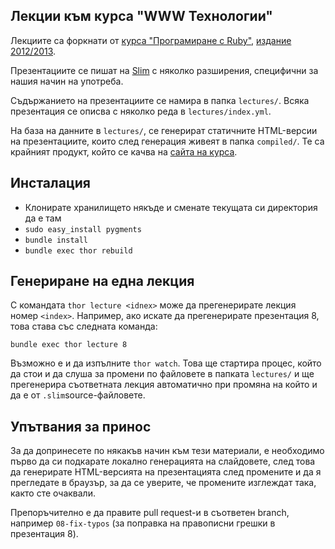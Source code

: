 ## Лекции към курса "WWW Технологии"

Лекциите са форкнати от [курса "Програмиране с Ruby"](http://fmi.ruby.bg), [издание 2012/2013](http://2012.fmi.ruby.bg).

Презентациите се пишат на [Slim](http://slim-lang.com/) с няколко разширения, специфични за нашия начин на употреба.

Съдържанието на презентациите се намира в папка `lectures/`. Всяка презентация се описва с няколко реда в `lectures/index.yml`.

На база на данните в `lectures/`, се генерират статичните HTML-версии на презентациите, които след генерация живеят в папка `compiled/`. Те са крайният продукт, който се качва на [сайта на курса](http://fmi.ruby.bg).

## Инсталация

- Клонирате хранилището някъде и сменате текущата си директория да е там
- `sudo easy_install pygments`
- `bundle install`
- `bundle exec thor rebuild`

## Генериране на една лекция

С командата `thor lecture <idnex>` може да прегенерирате лекция номер `<index>`. Например, ако искате да прегенерирате презентация 8, това става със следната команда:

	bundle exec thor lecture 8

Възможно е и да изпълните `thor watch`. Това ще стартира процес, който да стои и да слуша за промени по файловете в папката `lectures/` и ще прегенерира съответната лекция автоматично при промяна на който и да е от `.slim`source-файловете.

## Упътвания за принос

За да допринесете по някакъв начин към тези материали, е необходимо първо да си подкарате локално генерацията на слайдовете, след това да генерирате HTML-версията на презентацията след промените и да я прегледате в браузър, за да се уверите, че промените изглеждат така, както сте очаквали.

Препоръчително е да правите pull request-и в съответен branch, например `08-fix-typos` (за поправка на правописни грешки в презентация 8).
